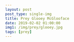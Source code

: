 ```yaml
---
layout: post
post_type: single-img
title: Prey Glooey McGlooface
date: 2019-02-02 01:00:00
img1: /img/prey/glooey.jpg
tags: [prey]
---
```

